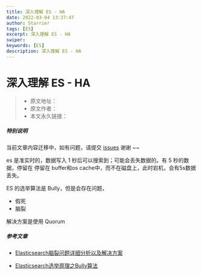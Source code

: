 ```yaml
---
title: 深入理解 ES - HA
date: 2022-03-04 13:37:47
author: Starrier
tags: [ES]
excerpt: 深入理解 ES - HA
swiper:
keywords: [ES]
description: 深入理解 ES - HA
---
```


# 深入理解 ES - HA

> * 原文地址：[]()
> * 原文作者：[]()
> * 本文永久链接：[]()

##### **特别说明**

当前文章内容迁移中，如有问题，请提交 [issues](https://github.com/Starrier/starrier.github.io/issues) 谢谢 ~~


es 是准实时的，数据写⼊ 1 秒后可以搜索到；可能会丢失数据的。有 5 秒的数 据，停留在 停留在 buffer和os cache中，而不在磁盘上，此时宕机，会有5s数据丢失。


ES 的选举算法是 Bully，但是会存在问题，

- 假死
- 脑裂

解决方案是使用 Quorum


##### 参考文章

- [Elasticsearch脑裂问题详细分析以及解决方案](https://www.cnblogs.com/zh-ch/p/14166079.html)

- [Elasticsearch选举原理之Bully算法](https://zhuanlan.zhihu.com/p/110015509)
